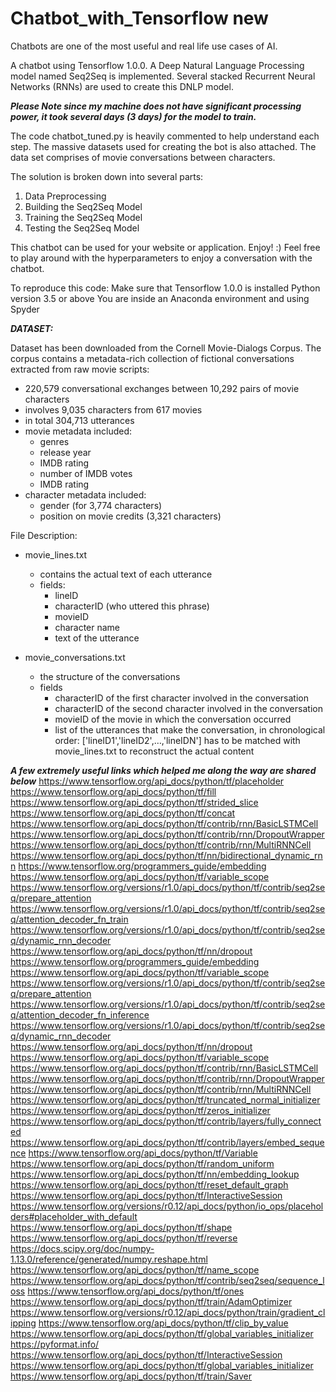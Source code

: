 # Chatbot_with_Tensorflow new
Chatbots are one of the most useful and real life use cases of AI.

A chatbot using Tensorflow 1.0.0. A Deep Natural Language Processing model named Seq2Seq is implemented.
Several stacked Recurrent Neural Networks (RNNs) are used to create this DNLP model.

***Please Note since my machine does not have significant processing power, it took several days (3 days) for the model to 
train.***

The code chatbot_tuned.py is heavily commented to help understand each step. 
The massive datasets used for creating the bot is also attached. 
The data set comprises of movie conversations between characters. 

The solution is broken down into several parts: 
1) Data Preprocessing
2) Building the Seq2Seq Model
3) Training the Seq2Seq Model
4) Testing the Seq2Seq Model

This chatbot can be used for your website or application. Enjoy! :) 
Feel free to play around with the hyperparameters to enjoy a conversation with the chatbot.

To reproduce this code: 
Make sure that Tensorflow 1.0.0 is installed
Python version 3.5 or above
You are inside an Anaconda environment and using Spyder

***DATASET:***

Dataset has been downloaded from the Cornell Movie-Dialogs Corpus.
The corpus contains a metadata-rich collection of fictional conversations extracted from raw movie scripts:

- 220,579 conversational exchanges between 10,292 pairs of movie characters
- involves 9,035 characters from 617 movies
- in total 304,713 utterances
- movie metadata included:
	- genres
	- release year
	- IMDB rating
	- number of IMDB votes
	- IMDB rating
- character metadata included:
	- gender (for 3,774 characters)
	- position on movie credits (3,321 characters)
 
File Description:
- movie_lines.txt
	- contains the actual text of each utterance
	- fields:
		- lineID
		- characterID (who uttered this phrase)
		- movieID
		- character name
		- text of the utterance

- movie_conversations.txt
	- the structure of the conversations
	- fields
		- characterID of the first character involved in the conversation
		- characterID of the second character involved in the conversation
		- movieID of the movie in which the conversation occurred
		- list of the utterances that make the conversation, in chronological 
			order: ['lineID1','lineID2',…,'lineIDN']
			has to be matched with movie_lines.txt to reconstruct the actual content



***A few extremely useful links which helped me along the way are shared below***
https://www.tensorflow.org/api_docs/python/tf/placeholder
https://www.tensorflow.org/api_docs/python/tf/fill
https://www.tensorflow.org/api_docs/python/tf/strided_slice
https://www.tensorflow.org/api_docs/python/tf/concat
https://www.tensorflow.org/api_docs/python/tf/contrib/rnn/BasicLSTMCell
https://www.tensorflow.org/api_docs/python/tf/contrib/rnn/DropoutWrapper
https://www.tensorflow.org/api_docs/python/tf/contrib/rnn/MultiRNNCell
https://www.tensorflow.org/api_docs/python/tf/nn/bidirectional_dynamic_rnn
https://www.tensorflow.org/programmers_guide/embedding
https://www.tensorflow.org/api_docs/python/tf/variable_scope
https://www.tensorflow.org/versions/r1.0/api_docs/python/tf/contrib/seq2seq/prepare_attention
https://www.tensorflow.org/versions/r1.0/api_docs/python/tf/contrib/seq2seq/attention_decoder_fn_train
https://www.tensorflow.org/versions/r1.0/api_docs/python/tf/contrib/seq2seq/dynamic_rnn_decoder
https://www.tensorflow.org/api_docs/python/tf/nn/dropout
https://www.tensorflow.org/programmers_guide/embedding
https://www.tensorflow.org/api_docs/python/tf/variable_scope
https://www.tensorflow.org/versions/r1.0/api_docs/python/tf/contrib/seq2seq/prepare_attention
https://www.tensorflow.org/versions/r1.0/api_docs/python/tf/contrib/seq2seq/attention_decoder_fn_inference
https://www.tensorflow.org/versions/r1.0/api_docs/python/tf/contrib/seq2seq/dynamic_rnn_decoder
https://www.tensorflow.org/api_docs/python/tf/nn/dropout
https://www.tensorflow.org/api_docs/python/tf/variable_scope
https://www.tensorflow.org/api_docs/python/tf/contrib/rnn/BasicLSTMCell
https://www.tensorflow.org/api_docs/python/tf/contrib/rnn/DropoutWrapper
https://www.tensorflow.org/api_docs/python/tf/contrib/rnn/MultiRNNCell
https://www.tensorflow.org/api_docs/python/tf/truncated_normal_initializer
https://www.tensorflow.org/api_docs/python/tf/zeros_initializer
https://www.tensorflow.org/api_docs/python/tf/contrib/layers/fully_connected
https://www.tensorflow.org/api_docs/python/tf/contrib/layers/embed_sequence
https://www.tensorflow.org/api_docs/python/tf/Variable
https://www.tensorflow.org/api_docs/python/tf/random_uniform
https://www.tensorflow.org/api_docs/python/tf/nn/embedding_lookup
https://www.tensorflow.org/api_docs/python/tf/reset_default_graph
https://www.tensorflow.org/api_docs/python/tf/InteractiveSession
https://www.tensorflow.org/versions/r0.12/api_docs/python/io_ops/placeholders#placeholder_with_default
https://www.tensorflow.org/api_docs/python/tf/shape
https://www.tensorflow.org/api_docs/python/tf/reverse 
https://docs.scipy.org/doc/numpy-1.13.0/reference/generated/numpy.reshape.html
https://www.tensorflow.org/api_docs/python/tf/name_scope
https://www.tensorflow.org/api_docs/python/tf/contrib/seq2seq/sequence_loss
https://www.tensorflow.org/api_docs/python/tf/ones
https://www.tensorflow.org/api_docs/python/tf/train/AdamOptimizer
https://www.tensorflow.org/versions/r0.12/api_docs/python/train/gradient_clipping
https://www.tensorflow.org/api_docs/python/tf/clip_by_value
https://www.tensorflow.org/api_docs/python/tf/global_variables_initializer
https://pyformat.info/
https://www.tensorflow.org/api_docs/python/tf/InteractiveSession
https://www.tensorflow.org/api_docs/python/tf/global_variables_initializer
https://www.tensorflow.org/api_docs/python/tf/train/Saver


